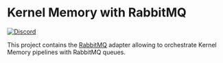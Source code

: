 ﻿# Kernel Memory with RabbitMQ

[![Discord](https://img.shields.io/discord/1063152441819942922?label=Discord&logo=discord&logoColor=white&color=d82679)](https://aka.ms/SKDiscord)

This project contains the [RabbitMQ](https://www.rabbitmq.com/) adapter allowing to orchestrate
Kernel Memory pipelines with RabbitMQ queues.
